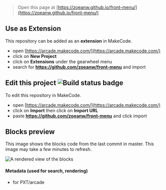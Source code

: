  


> Open this page at [https://zoeanw.github.io/front-menu/](https://zoeanw.github.io/front-menu/)

## Use as Extension

This repository can be added as an **extension** in MakeCode.

* open [https://arcade.makecode.com/](https://arcade.makecode.com/)
* click on **New Project**
* click on **Extensions** under the gearwheel menu
* search for **https://github.com/zoeanw/front-menu** and import

## Edit this project ![Build status badge](https://github.com/zoeanw/front-menu/workflows/MakeCode/badge.svg)

To edit this repository in MakeCode.

* open [https://arcade.makecode.com/](https://arcade.makecode.com/)
* click on **Import** then click on **Import URL**
* paste **https://github.com/zoeanw/front-menu** and click import

## Blocks preview

This image shows the blocks code from the last commit in master.
This image may take a few minutes to refresh.

![A rendered view of the blocks](https://github.com/zoeanw/front-menu/raw/master/.github/makecode/blocks.png)

#### Metadata (used for search, rendering)

* for PXT/arcade
<script src="https://makecode.com/gh-pages-embed.js"></script><script>makeCodeRender("{{ site.makecode.home_url }}", "{{ site.github.owner_name }}/{{ site.github.repository_name }}");</script>
